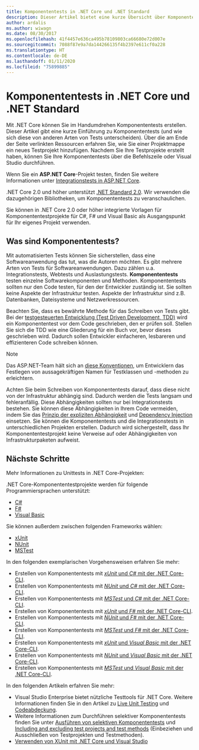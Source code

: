 ```yaml
---
title: Komponententests in .NET Core und .NET Standard
description: Dieser Artikel bietet eine kurze Übersicht über Komponententests für .NET Core- und .NET Standard-Projekte.
author: ardalis
ms.author: wiwagn
ms.date: 08/30/2017
ms.openlocfilehash: 41f4457e636ca495b78109803ca66680e72d007e
ms.sourcegitcommit: 7088f87e9a7da144266135f4b2397e611cf0a228
ms.translationtype: HT
ms.contentlocale: de-DE
ms.lasthandoff: 01/11/2020
ms.locfileid: "75899885"
---
```

# <a name="unit-testing-in-net-core-and-net-standard"></a>Komponententests in .NET Core und .NET Standard

Mit .NET Core können Sie im Handumdrehen Komponententests erstellen. Dieser Artikel gibt eine kurze Einführung zu Komponententests (und wie sich diese von anderen Arten von Tests unterscheiden). Über die am Ende der Seite verlinkten Ressourcen erfahren Sie, wie Sie einer Projektmappe ein neues Testprojekt hinzufügen. Nachdem Sie Ihre Testprojekte erstellt haben, können Sie Ihre Komponententests über die Befehlszeile oder Visual Studio durchführen.

Wenn Sie ein **ASP.NET Core**-Projekt testen, finden Sie weitere Informationen unter [Integrationstests in ASP.NET Core](/aspnet/core/test/integration-tests#test-app-prerequisites).

.NET Core 2.0 und höher unterstützt [.NET Standard 2.0](../../standard/net-standard.md). Wir verwenden die dazugehörigen Bibliotheken, um Komponententests zu veranschaulichen.

Sie können in .NET Core 2.0 oder höher integrierte Vorlagen für Komponententestprojekte für C#, F# und Visual Basic als Ausgangspunkt für Ihr eigenes Projekt verwenden.

## <a name="what-are-unit-tests"></a>Was sind Komponententests?

Mit automatisierten Tests können Sie sicherstellen, dass eine Softwareanwendung das tut, was die Autoren möchten. Es gibt mehrere Arten von Tests für Softwareanwendungen. Dazu zählen u.a. Integrationstests, Webtests und Auslastungstests. **Komponententests** testen einzelne Softwarekomponenten und Methoden. Komponententests sollten nur den Code testen, für den der Entwickler zuständig ist. Sie sollten keine Aspekte der Infrastruktur testen. Aspekte der Infrastruktur sind z.B. Datenbanken, Dateisysteme und Netzwerkressourcen. 

Beachten Sie, dass es bewährte Methode für das Schreiben von Tests gibt. Bei der [testgesteuerten Entwicklung (Test Driven Development, TDD)](https://deviq.com/test-driven-development/) wird ein Komponententest vor dem Code geschrieben, den er prüfen soll. Stellen Sie sich die TDD wie eine Gliederung für ein Buch vor, bevor dieses geschrieben wird. Dadurch sollen Entwickler einfacheren, lesbareren und effizienteren Code schreiben können. 

> [!NOTE]
> Das ASP.NET-Team hält sich an [diese Konventionen](https://github.com/dotnet/aspnetcore/wiki/Engineering-guidelines#unit-tests-and-functional-tests), um Entwicklern das Festlegen von aussagekräftigen Namen für Testklassen und -methoden zu erleichtern.

Achten Sie beim Schreiben von Komponententests darauf, dass diese nicht von der Infrastruktur abhängig sind. Dadurch werden die Tests langsam und fehleranfällig. Diese Abhängigkeiten sollten nur bei Integrationstests bestehen. Sie können diese Abhängigkeiten in Ihrem Code vermeiden, indem Sie das [Prinzip der expliziten Abhängigkeit](https://deviq.com/explicit-dependencies-principle/) und [Dependency Injection](/aspnet/core/fundamentals/dependency-injection) einsetzen. Sie können die Komponententests und die Integrationstests in unterschiedlichen Projekten erstellen. Dadurch wird sichergestellt, dass Ihr Komponententestprojekt keine Verweise auf oder Abhängigkeiten von Infrastrukturpaketen aufweist.

## <a name="next-steps"></a>Nächste Schritte

Mehr Informationen zu Unittests in .NET Core-Projekten:

.NET Core-Komponententestprojekte werden für folgende Programmiersprachen unterstützt:

- [C#](../../csharp/index.yml)
- [F#](../../fsharp/index.yml)
- [Visual Basic](../../visual-basic/index.yml) 

Sie können außerdem zwischen folgenden Frameworks wählen:

- [xUnit](https://xunit.github.io) 
- [NUnit](https://nunit.org)
- [MSTest](https://github.com/Microsoft/testfx-docs)

In den folgenden exemplarischen Vorgehensweisen erfahren Sie mehr:

- Erstellen von Komponententests mit [*xUnit* und *C#* mit der .NET Core-CLI](unit-testing-with-dotnet-test.md).
- Erstellen von Komponententests mit [*NUnit* und *C#* mit der .NET Core-CLI](unit-testing-with-nunit.md).
- Erstellen von Komponententests mit [*MSTest* und *C#* mit der .NET Core-CLI](unit-testing-with-mstest.md).
- Erstellen von Komponententests mit [*xUnit* und *F#* mit der .NET Core-CLI](unit-testing-fsharp-with-dotnet-test.md).
- Erstellen von Komponententests mit [*NUnit* und *F#* mit der .NET Core-CLI](unit-testing-fsharp-with-nunit.md).
- Erstellen von Komponententests mit [*MSTest* und *F#* mit der .NET Core-CLI](unit-testing-fsharp-with-mstest.md).
- Erstellen von Komponententests mit [*xUnit* und *Visual Basic* mit der .NET Core-CLI](unit-testing-visual-basic-with-dotnet-test.md).
- Erstellen von Komponententests mit [*NUnit* und *Visual Basic* mit der .NET Core-CLI](unit-testing-visual-basic-with-nunit.md).
- Erstellen von Komponententests mit [*MSTest* und *Visual Basic* mit der .NET Core-CLI](unit-testing-visual-basic-with-mstest.md).

In den folgenden Artikeln erfahren Sie mehr:

- Visual Studio Enterprise bietet nützliche Testtools für .NET Core. Weitere Informationen finden Sie in den Artikel zu [Live Unit Testing](/visualstudio/test/live-unit-testing) und [Codeabdeckung](https://github.com/Microsoft/vstest-docs/blob/master/docs/analyze.md#working-with-code-coverage).
- Weitere Informationen zum Durchführen selektiver Komponententests finden Sie unter [Ausführen von selektiven Komponententests](selective-unit-tests.md) und [Including and excluding test projects and test methods](/visualstudio/test/live-unit-testing#include-and-exclude-test-projects-and-test-methods) (Einbeziehen und Ausschließen von Testprojekten und Testmethoden).
- [Verwenden von XUnit mit .NET Core und Visual Studio](https://xunit.github.io/docs/getting-started-dotnet-core.html)
